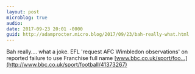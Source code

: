 ```yaml
---
layout: post
microblog: true
audio: 
date: 2017-09-23 20:01 -0000
guid: http://adamprocter.micro.blog/2017/09/23/bah-really-what.html
---
```

Bah really.... what a joke. EFL 'request AFC Wimbledon observations' on reported failure to use Franchise full name
[www.bbc.co.uk/sport/foo...](http://www.bbc.co.uk/sport/football/41373267)
